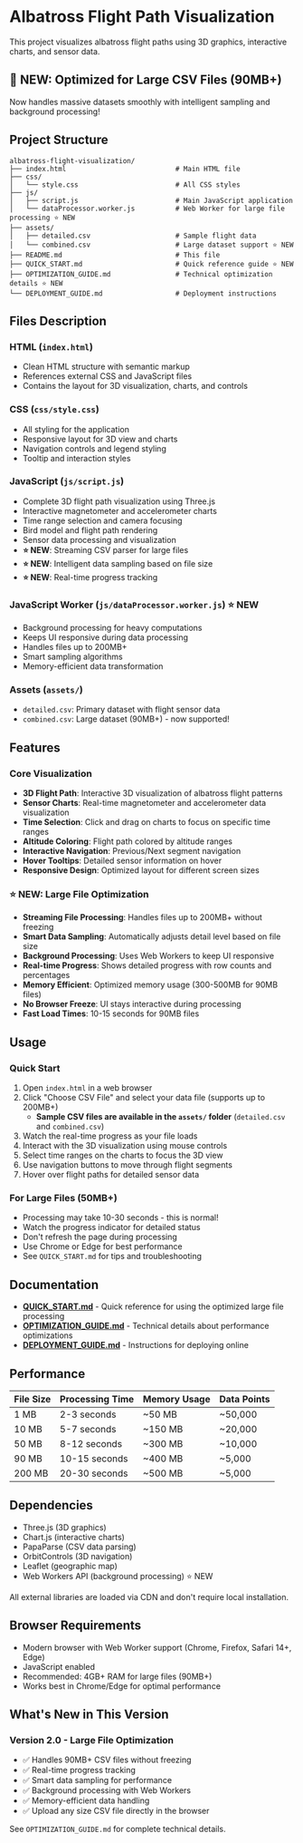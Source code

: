 # Albatross Flight Path Visualization

This project visualizes albatross flight paths using 3D graphics, interactive charts, and sensor data.

## 🚀 **NEW: Optimized for Large CSV Files (90MB+)**
Now handles massive datasets smoothly with intelligent sampling and background processing!

## Project Structure

```
albatross-flight-visualization/
├── index.html                           # Main HTML file
├── css/
│   └── style.css                        # All CSS styles
├── js/
│   ├── script.js                        # Main JavaScript application
│   └── dataProcessor.worker.js          # Web Worker for large file processing ⭐ NEW
├── assets/
│   ├── detailed.csv                     # Sample flight data
│   └── combined.csv                     # Large dataset support ⭐ NEW
├── README.md                            # This file
├── QUICK_START.md                       # Quick reference guide ⭐ NEW
├── OPTIMIZATION_GUIDE.md                # Technical optimization details ⭐ NEW
└── DEPLOYMENT_GUIDE.md                  # Deployment instructions
```

## Files Description

### HTML (`index.html`)
- Clean HTML structure with semantic markup
- References external CSS and JavaScript files
- Contains the layout for 3D visualization, charts, and controls

### CSS (`css/style.css`)
- All styling for the application
- Responsive layout for 3D view and charts
- Navigation controls and legend styling
- Tooltip and interaction styles

### JavaScript (`js/script.js`)
- Complete 3D flight path visualization using Three.js
- Interactive magnetometer and accelerometer charts
- Time range selection and camera focusing
- Bird model and flight path rendering
- Sensor data processing and visualization
- **⭐ NEW**: Streaming CSV parser for large files
- **⭐ NEW**: Intelligent data sampling based on file size
- **⭐ NEW**: Real-time progress tracking

### JavaScript Worker (`js/dataProcessor.worker.js`) ⭐ NEW
- Background processing for heavy computations
- Keeps UI responsive during data processing
- Handles files up to 200MB+
- Smart sampling algorithms
- Memory-efficient data transformation

### Assets (`assets/`)
- `detailed.csv`: Primary dataset with flight sensor data
- `combined.csv`: Large dataset (90MB+) - now supported!

## Features

### Core Visualization
- **3D Flight Path**: Interactive 3D visualization of albatross flight patterns
- **Sensor Charts**: Real-time magnetometer and accelerometer data visualization
- **Time Selection**: Click and drag on charts to focus on specific time ranges
- **Altitude Coloring**: Flight path colored by altitude ranges
- **Interactive Navigation**: Previous/Next segment navigation
- **Hover Tooltips**: Detailed sensor information on hover
- **Responsive Design**: Optimized layout for different screen sizes

### ⭐ NEW: Large File Optimization
- **Streaming File Processing**: Handles files up to 200MB+ without freezing
- **Smart Data Sampling**: Automatically adjusts detail level based on file size
- **Background Processing**: Uses Web Workers to keep UI responsive
- **Real-time Progress**: Shows detailed progress with row counts and percentages
- **Memory Efficient**: Optimized memory usage (300-500MB for 90MB files)
- **No Browser Freeze**: UI stays interactive during processing
- **Fast Load Times**: 10-15 seconds for 90MB files

## Usage

### Quick Start
1. Open `index.html` in a web browser
2. Click "Choose CSV File" and select your data file (supports up to 200MB+)
   - **Sample CSV files are available in the `assets/` folder** (`detailed.csv` and `combined.csv`)
3. Watch the real-time progress as your file loads
4. Interact with the 3D visualization using mouse controls
5. Select time ranges on the charts to focus the 3D view
6. Use navigation buttons to move through flight segments
7. Hover over flight paths for detailed sensor data

### For Large Files (50MB+)
- Processing may take 10-30 seconds - this is normal!
- Watch the progress indicator for detailed status
- Don't refresh the page during processing
- Use Chrome or Edge for best performance
- See `QUICK_START.md` for tips and troubleshooting

## Documentation

- **[QUICK_START.md](QUICK_START.md)** - Quick reference for using the optimized large file processing
- **[OPTIMIZATION_GUIDE.md](OPTIMIZATION_GUIDE.md)** - Technical details about performance optimizations
- **[DEPLOYMENT_GUIDE.md](DEPLOYMENT_GUIDE.md)** - Instructions for deploying online

## Performance

| File Size | Processing Time | Memory Usage | Data Points |
|-----------|----------------|--------------|-------------|
| 1 MB      | 2-3 seconds    | ~50 MB       | ~50,000     |
| 10 MB     | 5-7 seconds    | ~150 MB      | ~20,000     |
| 50 MB     | 8-12 seconds   | ~300 MB      | ~10,000     |
| 90 MB     | 10-15 seconds  | ~400 MB      | ~5,000      |
| 200 MB    | 20-30 seconds  | ~500 MB      | ~5,000      |

## Dependencies

- Three.js (3D graphics)
- Chart.js (interactive charts)
- PapaParse (CSV data parsing)
- OrbitControls (3D navigation)
- Leaflet (geographic map)
- Web Workers API (background processing) ⭐ NEW

All external libraries are loaded via CDN and don't require local installation.

## Browser Requirements

- Modern browser with Web Worker support (Chrome, Firefox, Safari 14+, Edge)
- JavaScript enabled
- Recommended: 4GB+ RAM for large files (90MB+)
- Works best in Chrome/Edge for optimal performance

## What's New in This Version

### Version 2.0 - Large File Optimization
- ✅ Handles 90MB+ CSV files without freezing
- ✅ Real-time progress tracking
- ✅ Smart data sampling for performance
- ✅ Background processing with Web Workers
- ✅ Memory-efficient data handling
- ✅ Upload any size CSV file directly in the browser

See `OPTIMIZATION_GUIDE.md` for complete technical details.

